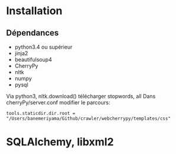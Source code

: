 # Installation

## Dépendances

* python3.4 ou supérieur
* jinja2
* beautifulsoup4
* CherryPy
* nltk
* numpy
* pysql

Via python3, nltk.download() télécharger stopwords, all
Dans cherryPy/server.conf modifier le parcours:
```
tools.staticdir.dir.root = "/Users/banemeriyama/Github/crawler/webcherrypy/templates/css"
```


# SQLAlchemy, libxml2
